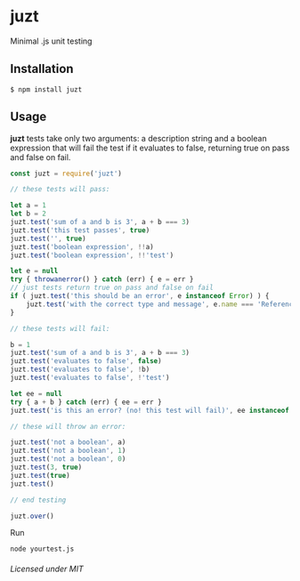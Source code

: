 # juzt
Minimal .js unit testing


## Installation

```shell
$ npm install juzt
```


## Usage

**juzt** tests take only two arguments: a description string and a boolean expression that will fail the test if it evaluates to false, returning true on pass and false on fail.

```javascript
const juzt = require('juzt')

// these tests will pass:

let a = 1
let b = 2
juzt.test('sum of a and b is 3', a + b === 3)
juzt.test('this test passes', true)
juzt.test('', true)
juzt.test('boolean expression', !!a)
juzt.test('boolean expression', !!'test')

let e = null
try { throwanerror() } catch (err) { e = err }
// just tests return true on pass and false on fail
if ( juzt.test('this should be an error', e instanceof Error) ) {
	juzt.test('with the correct type and message', e.name === 'ReferenceError' && e.message === 'throwanerror is not defined')
}

// these tests will fail:

b = 1
juzt.test('sum of a and b is 3', a + b === 3)
juzt.test('evaluates to false', false)
juzt.test('evaluates to false', !b)
juzt.test('evaluates to false', !'test')

let ee = null
try { a + b } catch (err) { ee = err }
juzt.test('is this an error? (no! this test will fail)', ee instanceof Error)

// these will throw an error:

juzt.test('not a boolean', a)
juzt.test('not a boolean', 1)
juzt.test('not a boolean', 0)
juzt.test(3, true)
juzt.test(true)
juzt.test()

// end testing

juzt.over()
```

Run
```shell
node yourtest.js
```


###### Licensed under MIT
